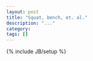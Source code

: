 ```yaml
---
layout: post
title: "Squat, bench, et. al."
description: "..."
category: 
tags: []
---
```

{% include JB/setup %}


